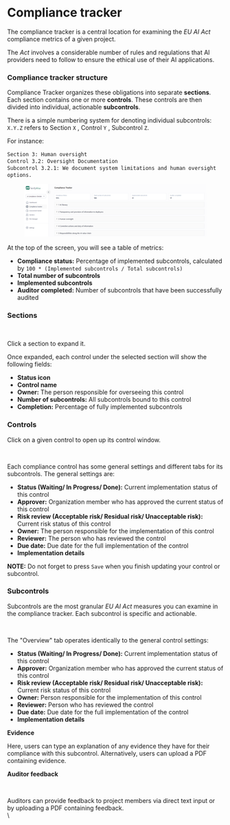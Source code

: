 # Compliance tracker

The compliance tracker is a central location for examining the _EU AI Act_ compliance metrics of a given project.

The _Act_ involves a considerable number of rules and regulations that AI providers need to follow to ensure the ethical use of their AI applications.

### Compliance tracker structure

Compliance Tracker organizes these obligations into separate **sections**. Each section contains one or more **controls**. These controls are then divided into individual, actionable **subcontrols**.

There is a simple numbering system for denoting individual subcontrols: `X.Y.Z` refers to Section `X` , Control `Y` , Subcontrol `Z`.

For instance:

```
Section 3: Human oversight
Control 3.2: Oversight Documentation
Subcontrol 3.2.1: We document system limitations and human oversight options.

```

<figure><img src=".gitbook/assets/image (1).png" alt=""><figcaption></figcaption></figure>

At the top of the screen, you will see a table of metrics:

* **Compliance status:** Percentage of implemented subcontrols, calculated by `100 * (Implemented subcontrols / Total subcontrols)`
* **Total number of subcontrols**
* **Implemented subcontrols**
* **Auditor completed:** Number of subcontrols that have been successfully audited

### Sections

<figure><img src="https://github.com/bluewave-labs/verifywise-documentation/raw/master/.gitbook/assets/image%20(11).png" alt=""><figcaption></figcaption></figure>

Click a section to expand it.

Once expanded, each control under the selected section will show the following fields:

* **Status icon**
* **Control name**
* **Owner:** The person responsible for overseeing this control
* **Number of subcontrols:** All subcontrols bound to this control
* **Completion:** Percentage of fully implemented subcontrols

### Controls

Click on a given control to open up its control window.

<figure><img src="https://github.com/bluewave-labs/verifywise-documentation/raw/master/.gitbook/assets/image%20(12).png" alt=""><figcaption></figcaption></figure>

Each compliance control has some general settings and different tabs for its subcontrols. The general settings are:

* **Status (Waiting/ In Progress/ Done):** Current implementation status of this control
* **Approver:** Organization member who has approved the current status of this control
* **Risk review (Acceptable risk/ Residual risk/ Unacceptable risk):** Current risk status of this control
* **Owner:** The person responsible for the implementation of this control
* **Reviewer:** The person who has reviewed the control
* **Due date:** Due date for the full implementation of the control
* **Implementation details**

**NOTE:** Do not forget to press `Save` when you finish updating your control or subcontrol.

### **Subcontrols**

Subcontrols are the most granular _EU AI Act_ measures you can examine in the compliance tracker. Each subcontrol is specific and actionable.

<figure><img src="https://github.com/bluewave-labs/verifywise-documentation/raw/master/.gitbook/assets/image%20(13).png" alt=""><figcaption></figcaption></figure>

The "Overview" tab operates identically to the general control settings:

* **Status (Waiting/ In Progress/ Done):** Current implementation status of this control
* **Approver:** Organization member who has approved the current status of this control
* **Risk review (Acceptable risk/ Residual risk/ Unacceptable risk):** Current risk status of this control
* **Owner:** Person responsible for the implementation of this control
* **Reviewer:** Person who has reviewed the control
* **Due date:** Due date for the full implementation of the control
* **Implementation details**

**Evidence**

Here, users can type an explanation of any evidence they have for their compliance with this subcontrol. Alternatively, users can upload a PDF containing evidence.

**Auditor feedback**

<figure><img src="https://github.com/bluewave-labs/verifywise-documentation/raw/master/.gitbook/assets/image%20(14).png" alt=""><figcaption></figcaption></figure>

Auditors can provide feedback to project members via direct text input or by uploading a PDF containing feedback.\
\
